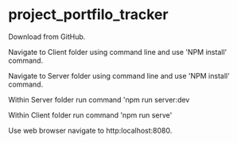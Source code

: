# project_portfilo_tracker

Download from GitHub.

Navigate to Client folder using command line and use 'NPM install' command.

Navigate to Server folder using command line and use 'NPM install' command.

Within Server folder run command 'npm run server:dev

Within Client folder run command 'npm run serve'

Use web browser navigate to http:localhost:8080.
